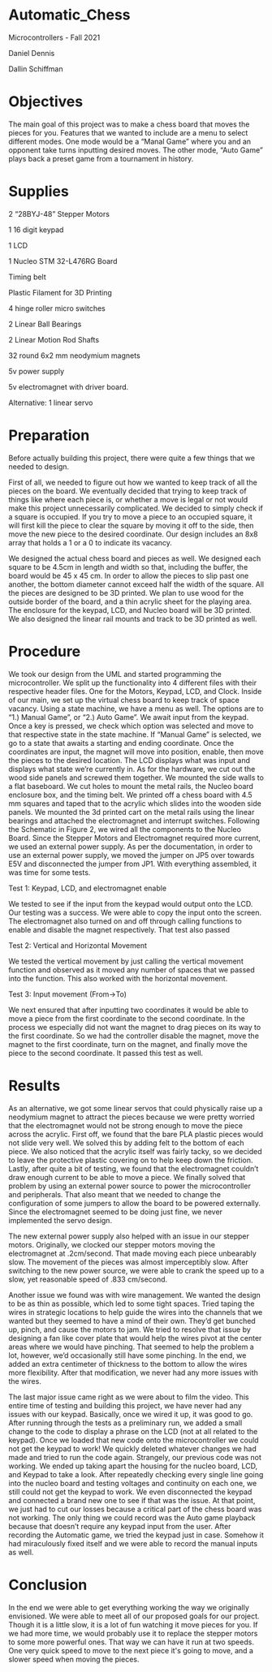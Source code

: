 # Automatic_Chess

Microcontrollers - Fall 2021

Daniel Dennis 

Dallin Schiffman 


# Objectives 
The main goal of this project was to make a chess board that moves the pieces for you. Features that we wanted to include are a menu to select different modes. One mode would be a “Manal Game” where you and an opponent take turns inputting desired moves. The other mode, “Auto Game” plays back a preset game from a tournament in history.

# Supplies 
2 “28BYJ-48” Stepper Motors

1 16 digit keypad

1 LCD 

1 Nucleo STM 32-L476RG Board

Timing belt

Plastic Filament for 3D Printing

4 hinge roller micro switches

2 Linear Ball Bearings

2 Linear Motion Rod Shafts

32 round 6x2 mm neodymium magnets

5v power supply

5v electromagnet with driver board.

Alternative: 1 linear servo


# Preparation
Before actually building this project, there were quite a few things that we needed to design.

First of all, we needed to figure out how we wanted to keep track of all the pieces on the board. We eventually decided that trying to keep track of things like where each piece is, or whether a move is legal or not would make this project unnecessarily complicated. We decided to simply check if a square is occupied. If you try to move a piece to an occupied square, it will first kill the piece to clear the square by moving it off to the side, then move the new piece to the desired coordinate. Our design includes an 8x8 array that holds a 1 or a 0 to indicate its vacancy.
 
We designed the actual chess board and pieces as well. We designed each square to be 4.5cm in length and width so that, including the buffer, the board would be 45 x 45 cm. In order to allow the pieces to slip past one another, the bottom diameter cannot exceed half the width of the square. All the pieces are designed to be 3D printed. We plan to use wood for the outside border of the board, and a thin acrylic sheet for the playing area. The enclosure for the keypad, LCD, and Nucleo board will be 3D printed. We also designed the linear rail mounts and track to be 3D printed as well.
# Procedure 
We took our design from the UML and started programming the microcontroller. We split up the functionality into 4 different files with their respective header files. One for the Motors, Keypad, LCD, and Clock. Inside of our main, we set up the virtual chess board to keep track of space vacancy. Using a state machine, we have a menu as well. The options are to “1.) Manual Game”, or “2.) Auto Game”. We await input from the keypad. Once a key is pressed, we check which option was selected and move to that respective state in the state machine. If “Manual Game” is selected, we go to a state that awaits a starting and ending coordinate. Once the coordinates are input, the magnet will move into position, enable, then move the pieces to the desired location. The LCD displays what was input and displays what state we’re currently in.
As for the hardware, we cut out the wood side panels and screwed them together. We mounted the side walls to a flat baseboard. We cut holes to mount the metal rails, the Nucleo board enclosure box, and the timing belt. We printed off a chess board with 4.5 mm squares and taped that to the acrylic which slides into the wooden side panels. We mounted the 3d printed cart on the metal rails using the linear bearings and attached the electromagnet and interrupt switches. Following the Schematic in Figure 2, we wired all the components to the Nucleo Board. Since the Stepper Motors and Electromagnet required more current, we used an external power supply. As per the documentation, in order to use an external power supply, we moved the jumper on JP5 over towards E5V and disconnected the jumper from JP1. With everything assembled, it was time for some tests. 

Test 1: Keypad, LCD, and electromagnet enable

We tested to see if the input from the keypad would output onto the LCD. Our testing was a success. We were able to copy the input onto the screen. The electromagnet also turned on and off through calling functions to enable and disable the magnet respectively. That test also passed

Test 2:  Vertical and Horizontal Movement

We tested the vertical movement by just calling the vertical movement function and observed as it moved any number of spaces that we passed into the function. This also worked with the horizontal movement.

Test 3: Input movement (From->To)

We next ensured that after inputting two coordinates  it would be able to move a piece from the first coordinate to the second coordinate. In the process we especially did not want the magnet to drag pieces on its way to the first coordinate. So we had the controller disable the magnet, move the magnet to the first coordinate, turn on the magnet, and finally move the piece to the second coordinate. It passed this test as well. 

# Results

As an alternative, we got some linear servos that could physically raise up a neodymium magnet to attract the pieces because we were pretty worried that the electromagnet would not be strong enough to move the piece across the acrylic. First off, we found that the bare PLA plastic pieces would not slide very well. We solved this by adding felt to the bottom of each piece. We also noticed that the acrylic itself was fairly tacky, so we decided to leave the protective plastic covering on to help keep down the friction. Lastly,  after quite a bit of testing, we found that the electromagnet couldn’t draw enough current to be able to move a piece. We finally solved that problem by using an external power source to power the microcontroller and peripherals. That also meant that we needed to change the configuration of some jumpers to allow the board to be powered externally. Since the electromagnet seemed to be doing just fine, we never implemented the servo design. 

The new external power supply also helped with an issue in our stepper motors. Originally, we clocked our stepper motors moving the electromagnet at .2cm/second. That made moving each piece unbearably slow. The movement of the pieces was almost imperceptibly slow. After switching to the new power source, we were able to crank the speed up to a slow, yet reasonable speed of .833 cm/second. 

Another issue we found was with wire management. We wanted the design to be as thin as possible, which led to some tight spaces. Tried taping the wires in strategic locations to help guide the wires into the channels that we wanted but they seemed to have a mind of their own. They’d get bunched up, pinch, and cause the motors to jam. We tried to resolve that issue by designing a fan like cover plate that would help the wires pivot at the center areas where we would have pinching. That seemed to help the problem a lot, however, we’d occasionally still have some pinching. In the end, we added an extra centimeter of thickness to the bottom to allow the wires more flexibility. After that modification, we never had any more issues with the wires.

The last major issue came right as we were about to film the video. This entire time of testing and building this project, we have never had any issues with our keypad. Basically, once we wired it up, it was good to go. After running through the tests as a preliminary run, we added a small change to the code to display a phrase on the LCD (not at all related to the keypad). Once we loaded that new code onto the microcontroller we could not get the keypad to work! We quickly deleted whatever changes we had made and tried to run the code again. Strangely, our previous code was not working. We ended up taking apart the housing for the nucleo board, LCD, and Keypad to take a look. After repeatedly checking every single line going into the nucleo board and testing voltages and continuity on each one, we still could not get the keypad to work. We even disconnected the keypad and connected a brand new one to see if that was the issue. At that point, we just had to cut our losses because a critical part of the chess board was not working. The only thing we could record was the Auto game playback because that doesn’t require any keypad input from the user. After recording the Automatic game, we tried the keypad just in case. Somehow it had miraculously fixed itself and we were able to record the manual inputs as well.
	

# Conclusion
In the end we were able to get everything working the way we originally envisioned. We were able to meet all of our proposed goals for our project. Though it is a little slow, it is a lot of fun watching it move pieces for you. If we had more time, we would probably use it to replace the stepper motors to some more powerful ones. That way we can have it run at two speeds. One very quick speed to move to the next piece it's going to move, and a slower speed when moving the pieces.

